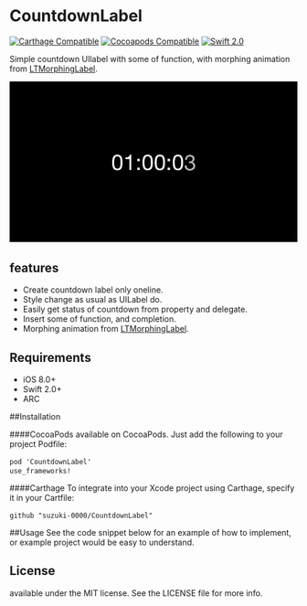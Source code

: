 CountdownLabel
========================

[![Carthage Compatible](https://img.shields.io/badge/Carthage-compatible-4BC51D.svg?style=flat)](https://github.com/Carthage/Carthage)
[![Cocoapods Compatible](https://img.shields.io/cocoapods/v/CountdownLabel.svg?style=flat)](http://cocoadocs.org/docsets/CountdownLabel)
[![Swift 2.0](https://img.shields.io/badge/Swift-2.0-orange.svg?style=flat)](https://developer.apple.com/swift/)

Simple countdown UIlabel with some of function, with morphing animation from [LTMorphingLabel](https://github.com/lexrus/LTMorphingLabel).

![sample](Screenshots/example01.gif)


## features
- Create countdown label only oneline.
- Style change as usual as UILabel do.
- Easily get status of countdown from property and delegate.
- Insert some of function, and completion. 
- Morphing animation from [LTMorphingLabel](https://github.com/lexrus/LTMorphingLabel).

## Requirements
- iOS 8.0+
- Swift 2.0+
- ARC

##Installation

####CocoaPods
available on CocoaPods. Just add the following to your project Podfile:
```
pod 'CountdownLabel'
use_frameworks!
```

####Carthage
To integrate into your Xcode project using Carthage, specify it in your Cartfile:

```ogdl
github "suzuki-0000/CountdownLabel"
```

##Usage
See the code snippet below for an example of how to implement, or example project would be easy to understand.
	

## License
available under the MIT license. See the LICENSE file for more info.

